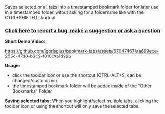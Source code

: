 Saves selected or all tabs into a timestamped bookmark folder for later use in a
timestamped folder, witout asking for a foldername like with the CTRL+SHIFT+D
shortcut

### [Click here to report a bug, make a suggestion or ask a question](https://github.com/igorlogius/igorlogius/issues/new/choose)

<b>Short Demo Video:</b>

https://github.com/igorlogius/bookmark-tabs/assets/67047467/aa699ece-205c-47d0-b3c3-f010c9a1d32b

<b>Usage:</b>
<ul>
  <li>
    click the toolbar icon or use the shortcut (CTRL+ALT+S, can be
    changed/customized)
  </li>
  <li>
    the timestamped bookmark folder will be added inside of the "Other
    Bookmarks" Folder
  </li>
</ul>

<b>Saving selected tabs:</b>
When you highlight/select multiple tabs, clicking the toolbar icon or using the
shortcut will only save the selected tabs.
